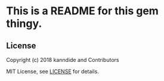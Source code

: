 # This is a README for this gem thingy.

## License

Copyright (c) 2018 kanndide and Contributors

MIT License, see [LICENSE](LICENSE.md) for details.